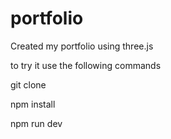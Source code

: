 # portfolio
Created my portfolio using three.js


to try it use the following commands

git clone <this-repo>
  
npm install
  
npm run dev
